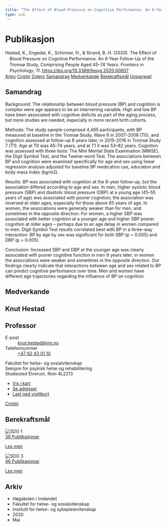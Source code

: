 ```yaml
---
title: "The Effect of Blood Pressure on Cognitive Performance. An 8-Year Follow-Up of the Tromsø Study, Comprising People Aged 45–74 Years"
type: pub
---
```

<h1>Publikasjon</h1>
<article id="csl-bib-container-6AKD7BR7" class="csl-bib-container">
  <div class="csl-bib-body" style="line-height: 1.35; padding-left: 1em; text-indent:-1em;">
  <div class="csl-entry">Hestad, K., Engedal, K., Schirmer, H., &amp; Strand, B. H. (2020). The Effect of Blood Pressure on Cognitive Performance. An 8-Year Follow-Up of the Troms&#xF8; Study, Comprising People Aged 45&#x2013;74 Years. <i>Frontiers in Psychology</i>, <i>11</i>. <a href="https://doi.org/10.3389/fpsyg.2020.00607">https://doi.org/10.3389/fpsyg.2020.00607</a></div>
</div>
  <div class="csl-bib-buttons">
    <a href="#taxonomy-article-6AKD7BR7" class="csl-bib-button">Arkiv</a>
    <a href="https://app.cristin.no/results/show.jsf?id=1810763" alt="Cristin URL" class="csl-bib-button">Cristin</a>
    <a href="http://zotero.org/groups/5022929/items/6AKD7BR7" alt="Zotero URL" class="csl-bib-button">Zotero</a>
    <a href="#abstract-article-6AKD7BR7" class="csl-bib-button">Samandrag</a>
    <a href="#contributors-article-6AKD7BR7" class="csl-bib-button">Medverkande</a>
    <a href="#sdg-article-6AKD7BR7" class="csl-bib-button">Berekraftsmål</a>
    <a href="https://www.frontiersin.org/articles/10.3389/fpsyg.2020.00607/pdf" class="csl-bib-button">Unpaywall</a>
  </div>
  <div id="csl-bib-meta-container-6AKD7BR7"></div>
</article>
<div id="csl-bib-meta-6AKD7BR7" class="csl-bib-meta">
  <article id="abstract-article-6AKD7BR7" class="abstract-article">
    <h1>Samandrag</h1>
    Background: The relationship between blood pressure (BP) and cognition is complex were age appears to be an intervening variable. High and low BP have been associated with cognitive deficits as part of the aging process, but more studies are needed, especially in more recent birth cohorts. 
 
Methods: The study sample comprised 4,465 participants, with BP measured at baseline in the Tromsø Study, Wave 6 in 2007–2008 (T0), and cognition assessed at follow-up 8 years later, in 2015–2016 in Tromsø Study 7 (T1). Age at T0 was 45–74 years, and at T1 it was 53–82 years. Cognition was assessed with three tests: The Mini Mental State Examination (MMSE), the Digit Symbol Test, and the Twelve-word Test. The associations between BP and cognition were examined specifically for age and sex using linear regression analysis adjusted for baseline BP medication use, education and body mass index (kg/m2). 
 
Results: BP was associated with cognition at the 8-year follow-up, but the association differed according to age and sex. In men, higher systolic blood pressure (SBP) and diastolic blood pressure (DBP) at a young age (45–55 years of age) was associated with poorer cognition; the association was reversed at older ages, especially for those above 65 years of age. In women, the associations were generally weaker than for men, and sometimes in the opposite direction: For women, a higher SBP was associated with better cognition at a younger age and higher SBP poorer cognition at older ages – perhaps due to an age delay in women compared to men. Digit Symbol Test results correlated best with BP in a three-way interaction: BP by age by sex was significant for both SBP (p = 0.005) and DBP (p = 0.005). 
 
Conclusion: Increased SBP and DBP at the younger age was clearly associated with poorer cognitive function in men 8 years later; in women the associations were weaker and sometimes in the opposite direction. Our findings clearly indicate that interactions between age and sex related to BP can predict cognitive performance over time. Men and women have different age trajectories regarding the influence of BP on cognition.
  </article>
  <article id="contributors-article-6AKD7BR7" class="contributors-article">
    <h1>Medverkande</h1>
    <div class="personas">
<div class="vrtx-hinn-person-card">
<div class="photo">
<i class="lar la-user-circle missing-person"></i>
</div>
<div class="info">
<hgroup><h1>Knut Hestad</h1>
<h2>Professor</h2>
</hgroup><dl>
<dt>E-post</dt>
<dd>
<a href="mailto:knut.hestad@inn.no">knut.hestad@inn.no</a>
</dd>
<dt>Telefonnummer</dt>
<dd><a href="tel:+4762430110">
+47 62 43 01 10
</a></dd>
</dl>
<p>
Fakultet for helse- og sosialvitenskap<br>
Seksjon for psykisk helse og rehabilitering<br>
Studiested Elverum,
Rom 4L2213
</p>
<ul class="vrtx-hinn-links">
<li><a href="https://www.google.com/maps?q=60.88177,11.53669">Vis i kart</a></li>
<li><a href="https://www.inn.no/finn-en-ansatt/knut-hestad.html#vrtx-hinn-addresses">Se adresser</a></li>
<li><a href="https://www.inn.no/finn-en-ansatt/knut-hestad.html?vrtx=vcf">Last ned visittkort</a></li>
</ul>
</div>
</div>
<a href="https://app.cristin.no/persons/show.jsf?id=43557" alt="Cristin URL" class="personas-cristin">Cristin</a>
</div>
  </article>
  <article id="sdg-article-6AKD7BR7" class="sdg-article">
    <h1>Berekraftsmål</h1>
    <div class="sdg-container"><div id="sdg1" class="sdg">
<img src="{{< params subfolder >}}images/sdg/sdg01_no.png" class="image" alt="SDG 1">
<div class="sdg-overlay">
<a href="{{< params subfolder >}}no/archive/?sdg=1#archive" class="sdg-publication-count"><span>39</span> Publikasjonar</a>
<p><a href="https://www.fn.no/om-fn/fns-baerekraftsmaal/utrydde-fattigdom?lang=nno-NO" class="sdg-read-more">Les meir</a></p>
</div>
</div> <div id="sdg3" class="sdg">
<img src="{{< params subfolder >}}images/sdg/sdg03_no.png" class="image" alt="SDG 3">
<div class="sdg-overlay">
<a href="{{< params subfolder >}}no/archive/?sdg=3#archive" class="sdg-publication-count"><span>46</span> Publikasjonar</a>
<p><a href="https://www.fn.no/om-fn/fns-baerekraftsmaal/god-helse-og-livskvalitet?lang=nno-NO" class="sdg-read-more">Les meir</a></p>
</div>
</div></div>
  </article>
  <article id="taxonomy-article-6AKD7BR7" class="taxonomy-article">
    <h1>Arkiv</h1>
    <ul>
      <li>Høgskolen i Innlandet</li>
      <li>Fakultet for helse- og sosialvitenskap</li>
      <li>Institutt for helse- og sykepleievitenskap</li>
      <li>2020</li>
      <li>Mai</li>
    </ul>
  </article>
</div>
